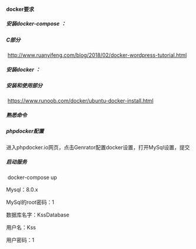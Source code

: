#### docker要求

##### 安装docker-compose ：

##### 	C部分

​	http://www.ruanyifeng.com/blog/2018/02/docker-wordpress-tutorial.html

##### 安装docker ：

##### 	安装和使用部分

​	https://www.runoob.com/docker/ubuntu-docker-install.html

##### 熟悉命令

##### phpdocker配置

​	进入phpdocker.io网页，点击Genrator配置docker设置，打开MySql设置，提交

##### 启动服务

​	docker-compose up

Mysql：8.0.x

MySql的root密码：1

数据库名字：KssDatabase

用户名：Kss

用户密码：1